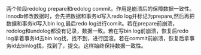 两个阶段redolog prepare和redolog commit。作用是崩溃后的保障数据一致性。innodb修改数据时，会先把数据和事务id写入redo log并标记为prepare,然后再把数据和事务id写入bin log,最后redo log进行comiit。若在prepare前崩溃，redolog和undolog都没有记录，数据一致。若在写bin log前崩溃，恢复后redo log拿着事务id去bin log找，找不到，进行回滚。若在commit前崩溃，恢复后拿事务id去binlog找，找到了，提交。这样始终保持数据一致性。